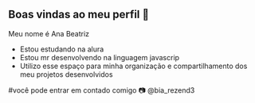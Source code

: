 ## Boas vindas ao meu perfil 🤍

Meu nome é Ana Beatriz 

- Estou estudando na alura
- Estou mr desenvolvendo na linguagem javascrip
- Utilizo esse espaço para minha organização e compartilhamento dos meu projetos desenvolvidos
  
#você pode entrar em contado comigo 📷
@bia_rezend3
